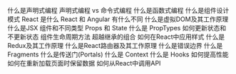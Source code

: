 什么是声明式编程
声明式编程 vs 命令式编程
什么是函数式编程
什么是组件设计模式
React 是什么
React 和 Angular 有什么不同
什么是虚拟DOM及其工作原理
什么是JSX
组件和不同类型
Props 和 State
什么是 PropTypes
如何更新状态和不更新状态
组件生命周期方法
超越继承的组合
如何在React中应用样式
什么是Redux及其工作原理
什么是React路由器及其工作原理
什么是错误边界
什么是 Fragments
什么是传送门(Portals)
什么是 Context
什么是 Hooks
如何提高性能
如何在重新加载页面时保留数据
如何从React中调用API